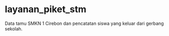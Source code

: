 # layanan_piket_stm
Data tamu SMKN 1 Cirebon dan pencatatan siswa yang keluar dari gerbang sekolah.
